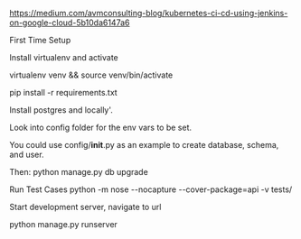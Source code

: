 https://medium.com/avmconsulting-blog/kubernetes-ci-cd-using-jenkins-on-google-cloud-5b10da6147a6


First Time Setup

Install virtualenv and activate

virtualenv venv && source venv/bin/activate

pip install -r requirements.txt

Install postgres and locally'.

Look into config folder for the env vars to be set.

You could use config/__init__.py as an example to create database, schema, and user.

Then:
python manage.py db upgrade

Run Test Cases
python -m nose --nocapture --cover-package=api  -v  tests/

Start development server, navigate to url

python manage.py runserver
